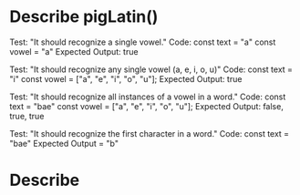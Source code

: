 # Describe pigLatin()

Test: "It should recognize a single vowel."
Code: 
const text = "a"
const vowel = "a"
Expected Output: true

Test: "It should recognize any single vowel (a, e, i, o, u)"
Code: 
const text = "i"
const vowel = ["a", "e", "i", "o", "u"];
Expected Output: true

Test: "It should recognize all instances of a vowel in a word."
Code:
const text = "bae"
const vowel = ["a", "e", "i", "o", "u"];
Expected Output: false, true, true

Test: "It should recognize the first character in a word."
Code:
const text = "bae"
Expected Output = "b"

# Describe